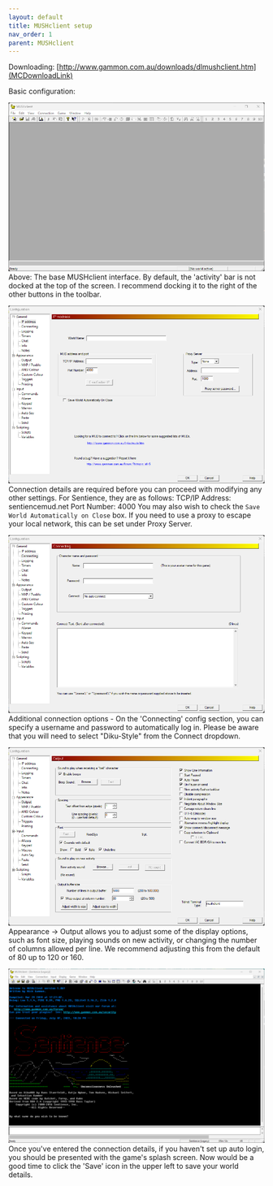 ```yaml
---
layout: default
title: MUSHclient setup
nav_order: 1
parent: MUSHclient
---
```


Downloading: [http://www.gammon.com.au/downloads/dlmushclient.htm](MCDownloadLink)

Basic configuration:

![](assets/interface_1.png)
Above: The base MUSHclient interface. By default, the 'activity' bar is not docked at the top of the screen. I recommend docking it to the right of the other buttons in the toolbar.

![](assets/interface_2_new_world.png)
Connection details are required before you can proceed with modifying any other settings. For Sentience, they are as follows:
TCP/IP Address: sentiencemud.net
Port Number: 4000
You may also wish to check the `Save World Automatically on Close` box. If you need to use a proxy to escape your local network, this can be set under Proxy Server.


![](assets/interface_3_connecting.png)
Additional connection options - On the 'Connecting' config section, you can specify a username and password to automatically log in. Please be aware that you will need to select "Diku-Style" from the Connect dropdown.

![](assets/interface_4_output.png)
Appearance -> Output allows you to adjust some of the display options, such as font size, playing sounds on new activity, or changing the number of columns allowed per line. We recommend adjusting this from the default of 80 up to 120 or 160.

![](assets/interface_5_connected.png)
Once you've entered the connection details, if you haven't set up auto login, you should be presented with the game's splash screen. Now would be a good time to click the 'Save' icon in the upper left to save your world details.